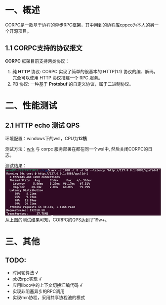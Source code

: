 # 一、概述
CORPC是一款基于协程的异步RPC框架，其中用到的协程库[cppco](https://github.com/GoblinsWang/cppCo)为本人的另一个开源项目。
## 1.1 CORPC支持的协议报文
**CORPC** 框架目前支持两类协议：
1. 纯 **HTTP** 协议: CORPC 实现了简单的很基本的 HTTP(1.1) 协议的编、解码，完全可以使用 HTTP 协议搭建一个 RPC 服务。
2. PB 协议: 一种基于 **Protobuf** 的自定义协议，属于二进制协议。


# 二、性能测试
## 2.1 HTTP echo 测试 QPS
环境配置：windows下的wsl，CPU为**12核**

测试方法：[wrk](https://github.com/wg/wrk.git) 与 corpc 服务部署在都在同一个wsl中, 然后关闭CORPC的日志。

测试结果：
![](imgs/http_echo_result.png)
从上图的测试结果可知，CORPC的QPS达到了19w+。
# 三、其他
## TODO:
- 时间轮算法 √
- pb及rpc实现 √
- 应用libco中的上下文切换汇编代码 √
- 实现非阻塞异步的RPC调用
- 实现m:n协程，采用共享协程池的模式
